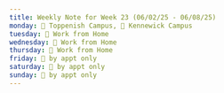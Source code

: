 ```yaml
---
title: Weekly Note for Week 23 (06/02/25 - 06/08/25)
monday: 🏫 Toppenish Campus, 🏫 Kennewick Campus
tuesday: 🏡 Work from Home
wednesday: 🏡 Work from Home
thursday: 🏡 Work from Home
friday: 🫥 by appt only
saturday: 🫥 by appt only
sunday: 🫥 by appt only
---
```

